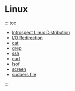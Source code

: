 # Linux

::: toc
* [Introspect Linux Distribution](distribution.md)
* [I/O Redirection](io_redirection.md)
* [cat](cat.md)
* [grep](grep.md)
* [ssh](ssh.md)
* [curl](curl.md)
* [lsof](lsof.md)
* [screen](screen.md)
* [sudoers file](sudoers.md)

:::


